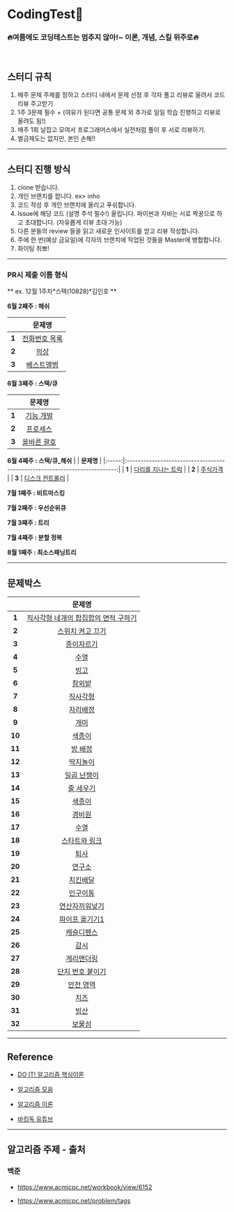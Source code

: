 # CodingTest🚀

<h3>🔥여름에도 코딩테스트는 멈추지 않아!~ 이론, 개념, 스킬 위주로🔥</h3>
<br>

## 스터디 규칙

1. 매주 문제 주제를 정하고 스터디 내에서 문제 선정 후 각자 풀고 리뷰로 올려서 코드리뷰 주고받기
2. 1주 3문제 필수 + (여유가 된다면 공통 문제 외 추가로 일일 학습 진행하고 리뷰로 올려도 됨!)
3. 매주 1회 날잡고 모여서 프로그래머스에서 실전처럼 풀이 후 서로 리뷰하기.
4. 벌금제도는 없지만, 본인 손해!!

---

## 스터디 진행 방식

1. clone 받습니다.
2. 개인 브랜치를 팝니다. ex> inho
3. 코드 작성 후 개인 브랜치에 올리고 푸쉬합니다.
4. Issue에 해당 코드 (설명 주석 필수!) 올립니다.
   파이썬과 자바는 서로 짝꿍으로 하고 초대합니다. (자유롭게 리뷰 초대 가능)
5. 다른 분들의 review 들을 읽고 새로운 인사이트를 얻고 리뷰 작성합니다.
6. 주에 한 번(예상 금요일)에 각자의 브랜치에 작업된 것들을 Master에 병합합니다.
7. 화이팅 취뽀!

---

### PR시 제출 이름 형식

** ex. 12월 1주차*스택(10828)*김인호 **

**6월 2째주 : 해쉬**

|       | **문제명**                                                                    |
|:-----:|:--------------------------------------------------------------------------:|
| **1** | [전화번호 목록](https://school.programmers.co.kr/learn/courses/30/lessons/42577) |
| **2** | [의상](https://school.programmers.co.kr/learn/courses/30/lessons/42578)      |
| **3** | [베스트앨범](https://school.programmers.co.kr/learn/courses/30/lessons/42579)   |

**6월 3째주 : 스택/큐**

|       | **문제명**                                                                    |
|:-----:|:--------------------------------------------------------------------------:|
| **1** | [기능 개발](https://school.programmers.co.kr/learn/courses/30/lessons/42586) |
| **2** | [프로세스](https://school.programmers.co.kr/learn/courses/30/lessons/42587)      |
| **3** | [올바른 괄호](https://school.programmers.co.kr/learn/courses/30/lessons/12909)   |


**6월 4째주 : 스택/큐_해쉬**
|       | **문제명**                                                                    |
|:-----:|:--------------------------------------------------------------------------:|
| **1** | [다리를 지나는 트럭](https://school.programmers.co.kr/learn/courses/30/lessons/42583) |
| **2** | [주식가격](https://school.programmers.co.kr/learn/courses/30/lessons/42584)      |
| **3** | [디스크 컨트롤러](https://school.programmers.co.kr/learn/courses/30/lessons/42627)   |


**7월 1째주 : 비트마스킹**

**7월 2째주 : 우선순위큐**

**7월 3째주 : 트리**

**7월 4째주 : 분할 정복**

**8월 1째주 : 최소스패닝트리**

---

## 문제박스

|        | **문제명**                                                      |
|:------:|:------------------------------------------------------------:|
| **1**  | [직사각형 네개의 합집합의 면적 구하기](https://www.acmicpc.net/problem/2669) |
| **2**  | [스위치 켜고 끄기](https://www.acmicpc.net/problem/1244)            |
| **3**  | [종이자르기](https://www.acmicpc.net/problem/2628)                |
| **4**  | [수열](https://www.acmicpc.net/problem/2559)                   |
| **5**  | [빙고](https://www.acmicpc.net/problem/2578)                   |
| **6**  | [참외밭](https://www.acmicpc.net/problem/2477)                  |
| **7**  | [직사각형](https://www.acmicpc.net/problem/2527)                 |
| **8**  | [자리배정](https://www.acmicpc.net/problem/10157)                |
| **9**  | [개미](https://www.acmicpc.net/problem/10158)                  |
| **10** | [색종이](https://www.acmicpc.net/problem/10163)                 |
| **11** | [방 배정](https://www.acmicpc.net/problem/13300)                |
| **12** | [딱지놀이](https://www.acmicpc.net/problem/14696)                |
| **13** | [일곱 난쟁이](https://www.acmicpc.net/problem/2309)               |
| **14** | [줄 세우기](https://www.acmicpc.net/problem/2605)                |
| **15** | [색종이](https://www.acmicpc.net/problem/2563)                  |
| **16** | [경비원](https://www.acmicpc.net/problem/2564)                  |
| **17** | [수열](https://www.acmicpc.net/problem/2491)                   |
| **18** | [스타트와 링크](https://www.acmicpc.net/problem/14889)             |
| **19** | [퇴사](https://www.acmicpc.net/problem/14501)                  |
| **20** | [연구소](https://www.acmicpc.net/problem/14502)                 |
| **21** | [치킨배달](https://www.acmicpc.net/problem/15686)                |
| **22** | [인구이동](https://www.acmicpc.net/problem/16234)                |
| **23** | [연산자끼워넣기](https://www.acmicpc.net/problem/14888)             |
| **24** | [파이프 옮기기1](https://www.acmicpc.net/problem/17070)            |
| **25** | [캐슬디펜스](https://www.acmicpc.net/problem/17135)               |
| **26** | [감시](https://www.acmicpc.net/problem/15683)                  |
| **27** | [게리맨더링](https://www.acmicpc.net/problem/17471)               |
| **28** | [단지 번호 붙이기](https://www.acmicpc.net/problem/2667)            |
| **29** | [안전 영역](https://www.acmicpc.net/problem/2468)                |
| **30** | [치즈](https://www.acmicpc.net/problem/2636)                   |
| **31** | [빙산](https://www.acmicpc.net/problem/2573)                   |
| **32** | [보물섬](https://www.acmicpc.net/problem/2589)                  |

---

## Reference

- [DO IT! 알고리즘 핵심이론](https://www.youtube.com/playlist?list=PLFgS-xIWwNVX-zm4m6suWC9d7Ua9z7fuT)

- [알고리즘 모음](https://github.com/tony9402/baekjoon)

- [알고리즘 이론](https://github.com/tony9402/baekjoon/blob/main/link_for_study.md)

- [바킹독 유튜브](https://www.youtube.com/watch?v=LcOIobH7ues&list=PLtqbFd2VIQv4O6D6l9HcD732hdrnYb6CY)

---

## 알고리즘 주제 - 출처

### 백준

- https://www.acmicpc.net/workbook/view/6152

- https://www.acmicpc.net/problem/tags
